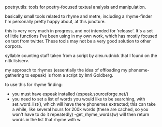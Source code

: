 poetryutils: tools for poetry-focused textual analysis and manipulation.

basically small tools related to rhyme and metre, including a rhyme-finder I'm personally pretty happy about, at this juncture.

this is very very much in progress, and not intended for 'release'. It's a set of little functions I've been using in my own work, which has mostly focused on text from twitter. These tools may not be a very good solution to other corpora.

syllable counting stuff taken from a script by alex.rudnick that I found on the nltk listserv.

my approach to rhymes (essentially the idea of offloading my phoneme-gathering to espeak) is from a script by Imri Goldberg.


to use this for rhyme finding:

 - you must have espeak installed (espeak.sourceforge.net/‎)
 - you need to set a list of words you would like to be searching, with set_word_list(), which will have there phonemes extracted; this can take a while, like several hours for 200k words (these are cached, so you won't have to do it repeatedly)
 -get_rhyme_words(w) will then return words in the  list that rhyme with w.
